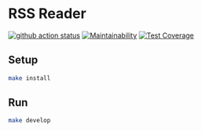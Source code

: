 # RSS Reader

[![github action status](https://github.com/alexSmkh/rss-reader/workflows/Node%20CI/badge.svg)](https://github.com/alexSmkh/rss-reader/actions)
[![Maintainability](https://api.codeclimate.com/v1/badges/35c521bb55651b359360/maintainability)](https://codeclimate.com/github/alexSmkh/rss-reader/maintainability)
[![Test Coverage](https://api.codeclimate.com/v1/badges/35c521bb55651b359360/test_coverage)](https://codeclimate.com/github/alexSmkh/rss-reader/test_coverage)
## Setup

```sh
make install
```

## Run

```sh
make develop
```
